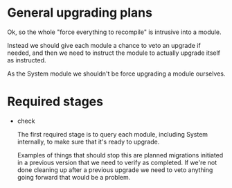 # General upgrading plans

Ok, so the whole "force everything to recompile" is intrusive into a
module.

Instead we should give each module a chance to veto an upgrade if needed,
and then we need to instruct the module to actually upgrade itself as
instructed.

As the System module we shouldn't be force upgrading a module ourselves.

# Required stages

* check

  The first required stage is to query each module, including System
  internally, to make sure that it's ready to upgrade.

  Examples of things that should stop this are planned migrations
  initiated in a previous version that we need to verify as completed.
  If we're not done cleaning up after a previous upgrade we need to veto
  anything going forward that would be a problem.

